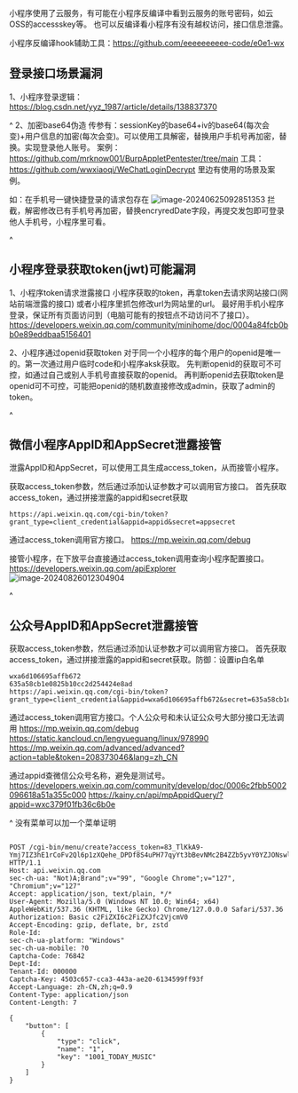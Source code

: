 小程序使用了云服务，有可能在小程序反编译中看到云服务的账号密码，如云OSS的accessskey等。
也可以反编译看小程序有没有越权访问，接口信息泄露。

小程序反编译hook辅助工具：<https://github.com/eeeeeeeeee-code/e0e1-wx>

## **登录接口场景漏洞**
1、小程序登录逻辑：<https://blog.csdn.net/yyz_1987/article/details/138837370>

^
2、加密base64伪造
传参有：sessionKey的base64+iv的base64(每次会变)+用户信息的加密(每次会变)。可以使用工具解密，替换用户手机号再加密，替换。实现登录他人账号。
案例：<https://github.com/mrknow001/BurpAppletPentester/tree/main>
工具：<https://github.com/wwxiaoqi/WeChatLoginDecrypt>
里边有使用的场景及案例。

如：在手机号一键快捷登录的请求包存在
![image-20240625092851353](http://cdn.33129999.xyz/mk_img/image-20240625092851353.png)
拦截，解密修改已有手机号再加密，替换encryredDate字段，再提交发包即可登录他人手机号，小程序里可看。


^
## **小程序登录获取token(jwt)可能漏洞**
1、小程序token请求泄露接口
小程序获取的token，再拿token去请求网站接口(网站前端泄露的接口)
或者小程序里抓包修改url为网站里的url。
最好用手机小程序登录，保证所有页面访问到（电脑可能有的按钮点不动访问不了接口）。
<https://developers.weixin.qq.com/community/minihome/doc/0004a84fcb0bb0e89eddbaa5156401>

2、小程序通过openid获取token
对于同一个小程序的每个用户的openid是唯一的。第一次通过用户临时code和小程序aksk获取。
先判断openid的获取可不可控，如通过自己或别人手机号直接获取的openid。
再判断openid去获取token是openid可不可控，可能把openid的随机数直接修改成admin，获取了admin的token。

^
## **微信小程序AppID和AppSecret泄露接管**
泄露AppID和AppSecret，可以使用工具生成access_token，从而接管小程序。


获取access_token参数，然后通过添加认证参数才可以调用官方接口。
首先获取access_token，通过拼接泄露的appid和secret获取
``` 
https://api.weixin.qq.com/cgi-bin/token?grant_type=client_credential&appid=appid&secret=appsecret
```
通过access_token调用官方接口。
<https://mp.weixin.qq.com/debug>

接管小程序，在下放平台直接通过access_token调用查询小程序配置接口。
<https://developers.weixin.qq.com/apiExplorer>
![image-20240826012304904](http://cdn.33129999.xyz/mk_img/image-20240826012304904.png)



^
## **公众号AppID和AppSecret泄露接管**

获取access_token参数，然后通过添加认证参数才可以调用官方接口。
首先获取access_token，通过拼接泄露的appid和secret获取。防御：设置ip白名单
``` 
wxa6d106695affb672
635a58cb1e0825b10cc2d254424e8ad
https://api.weixin.qq.com/cgi-bin/token?grant_type=client_credential&appid=wxa6d106695affb672&secret=635a58cb1e0825b10cc2d254424e8ad
```
通过access_token调用官方接口。个人公众号和未认证公众号大部分接口无法调用
<https://mp.weixin.qq.com/debug>
<https://static.kancloud.cn/lengyueguang/linux/978990>
<https://mp.weixin.qq.com/advanced/advanced?action=table&token=208373046&lang=zh_CN>

通过appid查微信公众号名称，避免是测试号。
<https://developers.weixin.qq.com/community/develop/doc/0006c2fbb5002096618a51a355c000>
<https://kainy.cn/api/mpAppidQuery/?appid=wxc379f01fb36c6b0e>

^
没有菜单可以加一个菜单证明
```

POST /cgi-bin/menu/create?access_token=83_TlKkA9-Ymj7IZ3hE1rCoFv2Ql6p1zXQehe_DPDf8S4uPH77qyYt3bBevNMc2B4ZZb5yvY0YZJONswlLQyHQHhBp7fZzaN0bNVOYT073BFsf8ZjlLAdCRUD52S5AVYNiAGAADS HTTP/1.1
Host: api.weixin.qq.com
sec-ch-ua: "Not)A;Brand";v="99", "Google Chrome";v="127", "Chromium";v="127"
Accept: application/json, text/plain, */*
User-Agent: Mozilla/5.0 (Windows NT 10.0; Win64; x64) AppleWebKit/537.36 (KHTML, like Gecko) Chrome/127.0.0.0 Safari/537.36
Authorization: Basic c2FiZXI6c2FiZXJfc2VjcmV0
Accept-Encoding: gzip, deflate, br, zstd
Role-Id:
sec-ch-ua-platform: "Windows"
sec-ch-ua-mobile: ?0
Captcha-Code: 76842
Dept-Id:
Tenant-Id: 000000
Captcha-Key: 4503c657-cca3-443a-ae20-6134599ff93f
Accept-Language: zh-CN,zh;q=0.9
Content-Type: application/json
Content-Length: 7

{
    "button": [
        {
            "type": "click", 
            "name": "1", 
            "key": "1001_TODAY_MUSIC"
        }
    ]
}
```